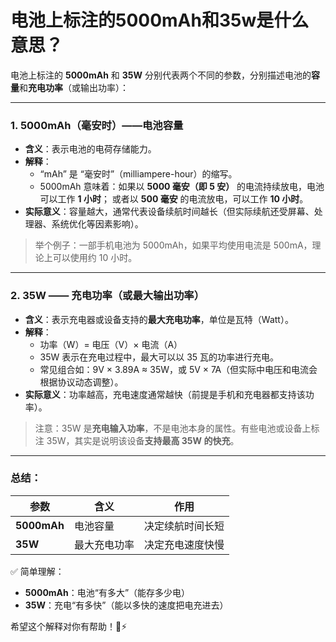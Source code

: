 # 电池上标注的5000mAh和35w是什么意思？

电池上标注的 **5000mAh** 和 **35W** 分别代表两个不同的参数，分别描述电池的**容量**和**充电功率**（或输出功率）：

---

### 1. **5000mAh（毫安时）——电池容量**
- **含义**：表示电池的电荷存储能力。
- **解释**：
  - “mAh” 是 “毫安时”（milliampere-hour）的缩写。
  - 5000mAh 意味着：如果以 **5000 毫安（即 5 安）** 的电流持续放电，电池可以工作 **1 小时**；
    或者以 **500 毫安** 的电流放电，可以工作 **10 小时**。
- **实际意义**：容量越大，通常代表设备续航时间越长（但实际续航还受屏幕、处理器、系统优化等因素影响）。

> 举个例子：一部手机电池为 5000mAh，如果平均使用电流是 500mA，理论上可以使用约 10 小时。

---

### 2. **35W —— 充电功率（或最大输出功率）**
- **含义**：表示充电器或设备支持的**最大充电功率**，单位是瓦特（Watt）。
- **解释**：
  - 功率（W）= 电压（V）× 电流（A）
  - 35W 表示在充电过程中，最大可以以 35 瓦的功率进行充电。
  - 常见组合如：9V × 3.89A ≈ 35W，或 5V × 7A（但实际中电压和电流会根据协议动态调整）。
- **实际意义**：功率越高，充电速度通常越快（前提是手机和充电器都支持该功率）。

> 注意：35W 是**充电输入功率**，不是电池本身的属性。有些电池或设备上标注 35W，其实是说明该设备**支持最高 35W 的快充**。

---

### 总结：
| 参数 | 含义 | 作用 |
|------|------|------|
| **5000mAh** | 电池容量 | 决定续航时间长短 |
| **35W** | 最大充电功率 | 决定充电速度快慢 |

✅ 简单理解：  
- **5000mAh**：电池“有多大”（能存多少电）  
- **35W**：充电“有多快”（能以多快的速度把电充进去）

希望这个解释对你有帮助！🔋⚡

